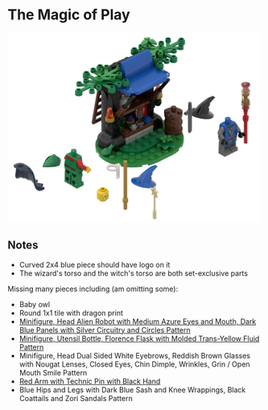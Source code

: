 The Magic of Play
=================

![](the-magic-of-play.png)

Notes
-----
* Curved 2x4 blue piece should have logo on it
* The wizard's torso and the witch's torso are both set-exclusive parts

Missing many pieces including (am omitting some):
* Baby owl
* Round 1x1 tile with dragon print
* [Minifigure, Head Alien Robot with Medium Azure Eyes and Mouth, Dark Blue Panels with Silver Circuitry and Circles Pattern](https://www.bricklink.com/v2/catalog/catalogitem.page?P=3626pb3345&name=Minifigure,%20Head%20Alien%20Robot%20with%20Medium%20Azure%20Eyes%20and%20Mouth,%20Dark%20Blue%20Panels%20with%20Silver%20Circuitry%20and%20Circles%20Pattern&category=%5BMinifigure,%20Head%5D#T=S&C=15&O={%22color%22:15,%22iconly%22:0})
* [Minifigure, Utensil Bottle, Florence Flask with Molded Trans-Yellow Fluid Pattern](https://www.brickowl.com/catalog/lego-transparent-round-bottom-flask-with-transparent-yellow-5608)
* Minifigure, Head Dual Sided White Eyebrows, Reddish Brown Glasses with Nougat Lenses, Closed Eyes, Chin Dimple, Wrinkles, Grin / Open Mouth Smile Pattern
* [Red Arm with Technic Pin with Black Hand](https://www.bricklink.com/v2/catalog/catalogitem.page?P=67906c01#T=S&C=5&O={%22color%22:%225%22,%22iconly%22:0})
* Blue Hips and Legs with Dark Blue Sash and Knee Wrappings, Black Coattails and Zori Sandals Pattern